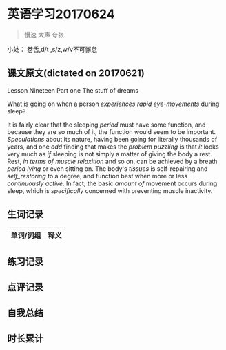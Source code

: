 # 英语学习20170624

> 慢速 大声 夸张

小处： 卷舌,d/t ,s/z,w/v不可懈怠

## 课文原文(dictated on 20170621)

Lesson Nineteen  Part one  The stuff of dreams

What is going on when a person _experiences rapid eye-movements_ during sleep?

It is fairly clear that the sleeping _period_ must have some function, and because they are so much of it, the function would seem to be important.
_Speculations_ about its nature, having been going for literally thousands of years, and one _odd_ finding that makes the _problem_ _puzzling_ is that _it_ looks very much as _if_ sleeping is not simply a matter of giving the body a rest.
Rest, _in terms of muscle relaxition_ and so on, can be achieved by a breath _period lying_ or even sitting on.
The body's _tissues_ is self-repairing and _self_restoring_ to a degree, and function best when more or less _continuously active_.
In fact, the basic _amount of_ movement occurs during sleep, which is _specifically_ concerned with preventing muscle inactivity.


## 生词记录
| 单词/词组 | 释义   |
| :---- | :--- |


## 练习记录

## 点评记录

## 自我总结

## 时长累计
